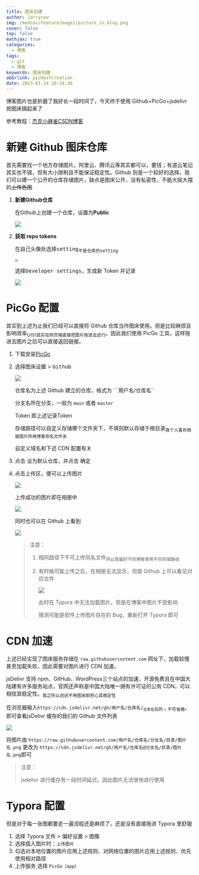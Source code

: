 ```yaml
---
title: 图床创建
author: Jarrycow
img: /medias/featureimages/picture_in_blog.png
cover: false
top: false
mathjax: true
categories:
  - 博客
tags:
  - git
  - 博客
keywords: 图床创建
abbrlink: picHostCreation
date: 2023-01-24 10:34:38
---
```


博客图片也是折磨了我好长一段时间了，今天终于使用 Github+PicGo+jsdelivr 把图床搞起来了

<!--more-->

参考教程：[杰克小麻雀CSDN博客](https://blog.csdn.net/yushuaigee/article/details/112597891)

# 新建 Github 图床仓库

首先需要找一个地方存储图片。阿里云、腾讯云等其实都可以，要钱；有道云笔记其实也不错，但有大小限制且不能保证稳定性。Github 则是一个较好的选择，我们可以建一个公开的仓库存储图片，缺点是图床公开，没有私密性，不能大摇大摆的<del>上传色图</del> 

1. **新建Github仓库**

   在Github上创建一个仓库，设置为**Public**

   ![](https://raw.githubusercontent.com/Jarrycow/picHost/main/picHostCreation/新建仓库.png)

2. **获取 repo tokens**

   在自己头像处选择<kbd>setting</kbd><sub>不是仓库的<kbd>setting</kbd></sub>

   <img src="https://raw.githubusercontent.com/Jarrycow/picHost/main/picHostCreation/个人设置.png" style="zoom:50%;" />

   选择<kbd>Developer settings</kbd>，生成新 Token 并记录

   ![](https://raw.githubusercontent.com/Jarrycow/picHost/main/picHostCreation/Token.png)

# PicGo 配置

其实到上述为止我们已经可以直接将 Github 仓库当作图床使用。但是比较麻烦且影响效率<sub>U1S1其实在网页端直接把图片拖进去还行</sub>。因此我们使用 PicGo 工具，这样拖进去图片之后可以直接返回链接。

1. 下载安装[PicGo](https://github.com/Molunerfinn/PicGo)

2. 选择<kbd>图床设置</kbd> > <kbd>Github</kbd>

   ![](https://raw.githubusercontent.com/Jarrycow/picHost/main/picHostCreation/PicGo设置.png)

   仓库名为上述 Github 建立的仓库，格式为 ```用户名/仓库名``

   分支名所在分支，一般为 ```main``` 或者 ```master```

   Token 即上述记录Token

   存储路径可以自定义存储哪个文件夹下，不填则默认存储于根目录<sub>我个人喜欢根据图片所用博客命名文件夹</sub>

   自定义域名和下述 CDN 配置有关

3. 点击 <kbd>设为默认仓库</kbd>，并点击 <kbd>确定</kbd>

4. 点击<kbd>上传区</kbd>，便可以上传图片

   ![](https://raw.githubusercontent.com/Jarrycow/picHost/main/picHostCreation/上传.png)

   上传成功的图片即在相册中

   ![](https://raw.githubusercontent.com/Jarrycow/picHost/main/picHostCreation/相册.png)

   同时也可以在 Github 上看到

   ![](https://raw.githubusercontent.com/Jarrycow/picHost/main/picHostCreation/Github区域.png)

   > 注意：
   >
   > 1. 相同路径下不可上传同名文件<sub>所以我偏好不同博客使用不同存储路径</sub>
   >
   > 2. 有时候可能上传之后，在相册无法显示，但是 Github 上可以看见对应文件
   >
   >    ![](https://raw.githubusercontent.com/Jarrycow/picHost/main/picHostCreation/未完全加载.png)
   >
   >    此时在 Typora 中无法加载图片，但是在博客中图片不受影响
   >
   >    猜测可能是软件上传图片存在的 Bug，重新打开 Typora 即可

# CDN 加速

上述已经实现了图床服务存储在 `raw.githubusercontent.com` 网址下，加载较慢甚至加载失败，因此需要对图片进行 CDN 加速。

jsDelivr 支持 npm、GitHub、WordPress三个站点的加速，开源免费且在中国大陆建有许多服务站点，官网还声称是中国大陆唯一拥有许可证的公有 CDN，可以相信其稳定性。<sub>我之所以迟迟不用图床即担心其稳定性</sub>

在浏览器输入`https://cdn.jsdelivr.net/gh/用户名/仓库名/`<sub>`仓库名`后的 `\` 不可省略</sub>，即可查看jsDelivr 缓存的我们的 Github 文件列表

![](https://raw.githubusercontent.com/Jarrycow/picHost/main/picHostCreation/JSdelivr延迟.png)

将图片由 ```https://raw.githubusercontent.com/用户名/仓库名/分支名/目录/图片名.png``` 更改为 ```https://cdn.jsdelivr.net/gh/用户名/仓库名@分支名/目录/图片名.png```即可

> 注意：
>
> jsdelivr 进行缓存有一段时间延迟，因此图片无法很快进行使用

# Typora 配置

但是对于每一张图都要走一遍流程还是麻烦了，还是没有直接拖进 Typora 里舒服

1. 选择 Typora <kbd>文件</kbd> > <kbd>偏好设置</kbd> > <kbd>图像</kbd>
2. 选择<kbd>插入图片时</kbd>：`上传图片`
3. 勾选<kbd>对本地位置的图片应用上述规则</kbd>、<kbd>对网络位置的图片应用上述规则</kbd>、<kbd>优先使用相对路径</kbd>
4. <kbd>上传服务</kbd> 选择 ```PicGo（app）```
